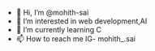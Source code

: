 - 👋 Hi, I’m @mohith-sai
- 👀 I’m interested in web development,AI
- 🌱 I’m currently learning C
- 📫 How to reach me IG- mohith_.sai

<!---
mohith-sai/mohith-sai is a ✨ special ✨ repository because its `README.md` (this file) appears on your GitHub profile.
You can click the Preview link to take a look at your changes.
--->
